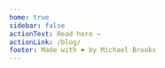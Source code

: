 ```yaml
---
home: true
sidebar: false
actionText: Read here →
actionLink: /blog/
footer: Made with ❤ by Michael Brooks
---
```


